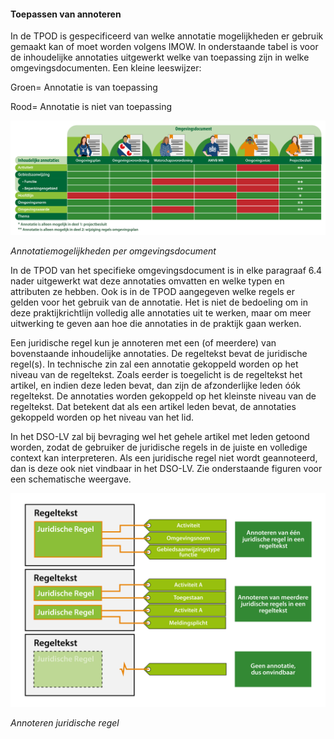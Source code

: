 ﻿#### Toepassen van annoteren

In de TPOD is gespecificeerd van welke annotatie
mogelijkheden er gebruik gemaakt kan of moet worden volgens IMOW. In
onderstaande tabel is voor de inhoudelijke annotaties uitgewerkt welke van toepassing zijn in welke omgevingsdocumenten. Een kleine leeswijzer:

Groen= Annotatie is van toepassing

Rood= Annotatie is niet van toepassing

![](media/3016OverzichtInhoudelijkeAnnotaties.png)

*Annotatiemogelijkheden per omgevingsdocument*

In de TPOD van het specifieke omgevingsdocument is in elke paragraaf 6.4 nader
uitgewerkt wat deze annotaties omvatten en welke typen en attributen ze hebben.
Ook is in de TPOD aangegeven welke regels er gelden voor het gebruik van de
annotatie. Het is niet de bedoeling om in deze praktijkrichtlijn volledig alle
annotaties uit te werken, maar om meer uitwerking te geven aan hoe die
annotaties in de praktijk gaan werken.

Een juridische regel kun je annoteren met een (of meerdere) van bovenstaande
inhoudelijke annotaties. De regeltekst bevat de juridische regel(s). In technische zin zal
een annotatie gekoppeld worden op het niveau van de regeltekst. Zoals eerder is
toegelicht is de regeltekst het artikel, en indien deze leden bevat, dan zijn de
afzonderlijke leden óók regeltekst. De annotaties worden gekoppeld op het
kleinste niveau van de regeltekst. Dat betekent dat als een artikel leden bevat,
de annotaties gekoppeld worden op het niveau van het lid.

In het DSO-LV zal bij bevraging wel het gehele artikel met leden getoond worden,
zodat de gebruiker de juridische regels in de juiste en volledige context kan
interpreteren. Als een juridische regel niet wordt geannoteerd, dan is deze 
ook niet vindbaar in het DSO-LV. Zie onderstaande figuren voor een schematische
weergave.

![](media/3016ToepassenAnnoteren.png)

*Annoteren juridische regel*